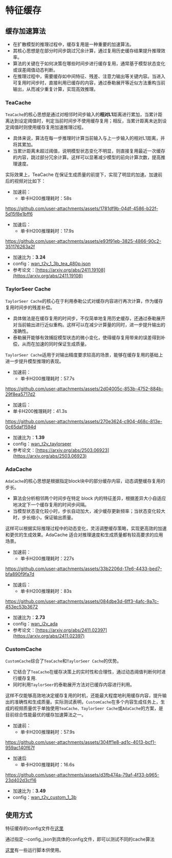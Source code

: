 # 特征缓存

## 缓存加速算法
- 在扩散模型的推理过程中，缓存复用是一种重要的加速算法。
- 其核心思想是在部分时间步跳过冗余计算，通过复用历史缓存结果提升推理效率。
- 算法的关键在于如何决策在哪些时间步进行缓存复用，通常基于模型状态变化或误差阈值动态判断。
- 在推理过程中，需要缓存如中间特征、残差、注意力输出等关键内容。当进入可复用时间步时，直接利用已缓存的内容，通过泰勒展开等近似方法重构当前输出，从而减少重复计算，实现高效推理。

### TeaCache
`TeaCache`的核心思想是通过对相邻时间步输入的**相对L1**距离进行累加，当累计距离达到设定阈值时，判定当前时间步不使用缓存复用；相反，当累计距离未达到设定阈值时则使用缓存复用加速推理过程。
- 具体来说，算法在每一步推理时计算当前输入与上一步输入的相对L1距离，并将其累加。
- 当累计距离未超过阈值，说明模型状态变化不明显，则直接复用最近一次缓存的内容，跳过部分冗余计算。这样可以显著减少模型的前向计算次数，提高推理速度。

实际效果上，TeaCache 在保证生成质量的前提下，实现了明显的加速。加速前后的视频对比如下：  

- 加速前：
  - 单卡H200推理耗时：58s

https://github.com/user-attachments/assets/1781df9b-04df-4586-b22f-5d15f8e1bff6


- 加速后：
  - 单卡H200推理耗时：17.9s

https://github.com/user-attachments/assets/e93f91eb-3825-4866-90c2-351176263a2f


- 加速比为：**3.24**
- config：[wan_t2v_1_3b_tea_480p.json](https://github.com/ModelTC/lightx2v/tree/main/configs/caching/teacache/wan_t2v_1_3b_tea_480p.json)
- 参考论文：[https://arxiv.org/abs/2411.19108](https://arxiv.org/abs/2411.19108)

### TaylorSeer Cache
`TaylorSeer Cache`的核心在于利用泰勒公式对缓存内容进行再次计算，作为缓存复用时间步的残差补偿。
- 具体做法是在缓存复用的时间步，不仅简单地复用历史缓存，还通过泰勒展开对当前输出进行近似重构。这样可以在减少计算量的同时，进一步提升输出的准确性。
- 泰勒展开能够有效捕捉模型状态的微小变化，使得缓存复用带来的误差得到补偿，从而在加速的同时保证生成质量。

`TaylorSeer Cache`适用于对输出精度要求较高的场景，能够在缓存复用的基础上进一步提升模型推理的表现。

- 加速前：
  - 单卡H200推理耗时：57.7s

https://github.com/user-attachments/assets/2d04005c-853b-4752-884b-29f8ea5717d2


 - 加速后：
  - 单卡H200推理耗时：41.3s

https://github.com/user-attachments/assets/270e3624-c904-468c-813e-0c65daf1594d


- 加速比为：**1.39**
- config：[wan_t2v_taylorseer](https://github.com/ModelTC/lightx2v/tree/main/configs/caching/taylorseer/wan_t2v_taylorseer.json)
- 参考论文：[https://arxiv.org/abs/2503.06923](https://arxiv.org/abs/2503.06923)

### AdaCache
`AdaCache`的核心思想是根据指定block块中的部分缓存内容，动态调整缓存复用的步长。
- 算法会分析相邻两个时间步在特定 block 内的特征差异，根据差异大小自适应地决定下一个缓存复用的时间步间隔。
- 当模型状态变化较小时，步长自动加大，减少缓存更新频率；当状态变化较大时，步长缩小，保证输出质量。

这样可以根据实际推理过程中的动态变化，灵活调整缓存策略，实现更高效的加速和更优的生成效果。AdaCache 适合对推理速度和生成质量都有较高要求的应用场景。

- 加速前：
  - 单卡H200推理耗时：227s

https://github.com/user-attachments/assets/33b2206d-17e6-4433-bed7-bfa890f9fa7d


- 加速后：
  - 单卡H200推理耗时：83s

https://github.com/user-attachments/assets/084dbe3d-6ff3-4afc-9a7c-453ec53b3672


- 加速比为：**2.73**
- config：[wan_i2v_ada](https://github.com/ModelTC/lightx2v/tree/main/configs/caching/adacache/wan_i2v_ada.json)
- 参考论文：[https://arxiv.org/abs/2411.02397](https://arxiv.org/abs/2411.02397)

### CustomCache
`CustomCache`综合了`TeaCache`和`TaylorSeer Cache`的优势。
- 它结合了`TeaCache`在缓存决策上的实时性和合理性，通过动态阈值判断何时进行缓存复用.
- 同时利用`TaylorSeer`的泰勒展开方法对已缓存内容进行利用。

这样不仅能够高效地决定缓存复用的时机，还能最大程度地利用缓存内容，提升输出的准确性和生成质量。实际测试表明，`CustomCache`在多个内容生成任务上，生成的视频质量优于单独使用`TeaCache、TaylorSeer Cache`或`AdaCache`的方案，是目前综合性能最优的缓存加速算法之一。

- 加速前：
  - 单卡H200推理耗时：57.9s

https://github.com/user-attachments/assets/304ff1e8-ad1c-4013-bcf1-959ac140f67f


- 加速后
  - 单卡H200推理耗时：16.6s

https://github.com/user-attachments/assets/d3fb474a-79af-4f33-b965-23d402d3cf16


- 加速比为：**3.49**
- config：[wan_t2v_custom_1_3b](https://github.com/ModelTC/lightx2v/tree/main/configs/caching/custom/wan_t2v_custom_1_3b.json)


## 使用方式

特征缓存的config文件在[这里](https://github.com/ModelTC/lightx2v/tree/main/configs/caching)

通过指定--config_json到具体的config文件，即可以测试不同的cache算法

[这里](https://github.com/ModelTC/lightx2v/tree/main/scripts/cache)有一些运行脚本供使用。
